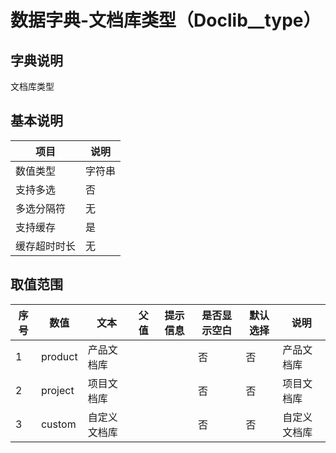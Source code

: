 # 数据字典-文档库类型（Doclib__type）
## 字典说明
文档库类型

## 基本说明
| 项目 | 说明 |
| -- | -- |
| 数值类型 | 字符串 |
| 支持多选 | 否 |
| 多选分隔符 | 无 |
| 支持缓存 | 是 |
| 缓存超时时长 | 无 |

## 取值范围
| 序号 | 数值 | 文本 | 父值 | 提示信息 | 是否显示空白 | 默认选择 | 说明 |
| -- | -- | -- | -- | -- | -- | -- | -- |
| 1 | product | 产品文档库 |  |  | 否 | 否 | 产品文档库 |
| 2 | project | 项目文档库 |  |  | 否 | 否 | 项目文档库 |
| 3 | custom | 自定义文档库 |  |  | 否 | 否 | 自定义文档库 |

